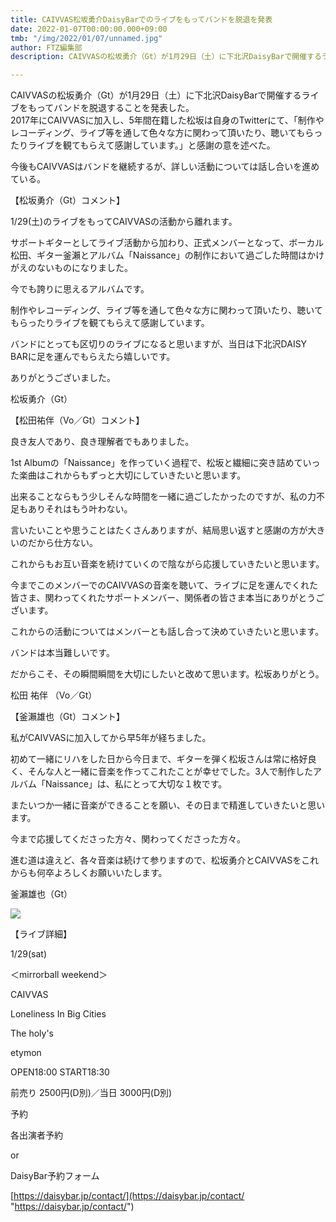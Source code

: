 ```yaml
---
title: CAIVVAS松坂勇介DaisyBarでのライブをもってバンドを脱退を発表
date: 2022-01-07T00:00:00.000+09:00
tmb: "/img/2022/01/07/unnamed.jpg"
author: FTZ編集部
description: CAIVVASの松坂勇介（Gt）が1月29日（土）に下北沢DaisyBarで開催するライブをもってバンドを脱退することを発表した。

---
```

CAIVVASの松坂勇介（Gt）が1月29日（土）に下北沢DaisyBarで開催するライブをもってバンドを脱退することを発表した。  
2017年にCAIVVASに加入し、5年間在籍した松坂は自身のTwitterにて、「制作やレコーディング、ライブ等を通して色々な方に関わって頂いたり、聴いてもらったりライブを観てもらえて感謝しています。」と感謝の意を述べた。

今後もCAIVVASはバンドを継続するが、詳しい活動については話し合いを進めている。

【松坂勇介（Gt）コメント】

1/29(土)のライブをもってCAIVVASの活動から離れます。

サポートギターとしてライブ活動から加わり、正式メンバーとなって、ボーカル松田、ギター釜瀨とアルバム「Naissance」の制作において過ごした時間はかけがえのないものになりました。

今でも誇りに思えるアルバムです。

制作やレコーディング、ライブ等を通して色々な方に関わって頂いたり、聴いてもらったりライブを観てもらえて感謝しています。

バンドにとっても区切りのライブになると思いますが、当日は下北沢DAISY BARに足を運んでもらえたら嬉しいです。

ありがとうございました。

松坂勇介（Gt）

【松田祐伴（Vo／Gt）コメント】

良き友人であり、良き理解者でもありました。

1st  Albumの「Naissance」を作っていく過程で、松坂と繊細に突き詰めていった楽曲はこれからもずっと大切にしていきたいと思います。

出来ることならもう少しそんな時間を一緒に過ごしたかったのですが、私の力不足もありそれはもう叶わない。

言いたいことや思うことはたくさんありますが、結局思い返すと感謝の方が大きいのだから仕方ない。

これからもお互い音楽を続けていくので陰ながら応援していきたいと思います。

今までこのメンバーでのCAIVVASの音楽を聴いて、ライブに足を運んでくれた皆さま、関わってくれたサポートメンバー、関係者の皆さま本当にありがとうございます。

これからの活動についてはメンバーとも話し合って決めていきたいと思います。

バンドは本当難しいです。

だからこそ、その瞬間瞬間を大切にしたいと改めて思います。松坂ありがとう。

松田 祐伴 （Vo／Gt）

【釜瀨雄也（Gt）コメント】

私がCAIVVASに加入してから早5年が経ちました。

初めて一緒にリハをした日から今日まで、ギターを弾く松坂さんは常に格好良く、そんな人と一緒に音楽を作ってこれたことが幸せでした。3人で制作したアルバム「Naissance」は、私にとって大切な１枚です。

またいつか一緒に音楽ができることを願い、その日まで精進していきたいと思います。

今まで応援してくださった方々、関わってくださった方々。

進む道は違えど、各々音楽は続けて参りますので、松坂勇介とCAIVVASをこれからも何卒よろしくお願いいたします。

釜瀨雄也（Gt）

![](/img/2022/01/07/unnamed.jpg)

【ライブ詳細】

1/29(sat)

＜mirrorball weekend＞

CAIVVAS

Loneliness In Big Cities

The holy's

etymon

OPEN18:00 START18:30

前売り 2500円(D別)／当日 3000円(D別)

予約

各出演者予約

or

DaisyBar予約フォーム

[https://daisybar.jp/contact/](https://daisybar.jp/contact/ "https://daisybar.jp/contact/")